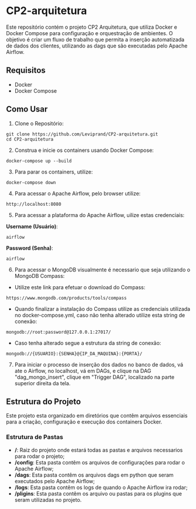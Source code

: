 # CP2-arquitetura
Este repositório contém o projeto CP2 Arquitetura, que utiliza Docker e Docker Compose para configuração e orquestração de ambientes. O objetivo é criar um fluxo de trabalho que permita a inserção automatizada de dados dos clientes, utilizando as dags que são executadas pelo Apache Airflow.

## Requisitos
* Docker
* Docker Compose

## Como Usar
1. Clone o Repositório:

```
git clone https://github.com/Leviprand/CP2-arquitetura.git
cd CP2-arquitetura
```

2. Construa e inicie os containers usando Docker Compose:

```
docker-compose up --build
```

3. Para parar os containers, utilize:

```
docker-compose down
```

4. Para acessar o Apache Airflow, pelo browser utilize:

```
http://localhost:8080
```

5. Para acessar a plataforma do Apache Airflow, uilize estas credenciais:

__Username (Usuário)__:


```
airflow
```

__Password (Senha)__:

```
airflow
```

6. Para acessar o MongoDB visualmente é necessario que seja utilizando o MongoDB Compass:

- Utilize este link para efetuar o download do Compass:

```
https://www.mongodb.com/products/tools/compass
```
- Quando finalizar a instalação do Compass utilize as credenciais utilizada no docker-compose.yml, caso não tenha alterado utilize  esta string de conexão:

```
mongodb://root:password@127.0.0.1:27017/
```

- Caso tenha alterado segue a estrutura da string de conexão:

```
mongodb://{USUARIO}:{SENHA}@{IP_DA_MAQUINA}:{PORTA}/
```

7. Para iniciar o processo de inserção dos dados no banco de dados, vá ate o Airflow, no localhost, vá em DAGs, e clique na DAG "dag_mongo_insert", clique em "Trigger DAG", localizado na parte superior direita da tela.


## Estrutura do Projeto

Este projeto esta organizado em diretórios que contêm arquivos essenciais para a criação, configuração e execução dos containers Docker.

### Estrutura de Pastas

* __/__: Raiz do projeto onde estará todas as pastas e arquivos necessarios para rodar o projeto;
* __/config__: Esta pasta contêm os arquivos de configurações para rodar o Apache Airflow;
* __/dags__: Esta pasta contêm os arquivos dags em python que seram executados pelo Apache Airflow;
* __/logs__: Esta pasta contêm os logs de quando o Apache Airflow ira rodar;
* __/pligins__: Esta pasta contêm os arquivo ou pastas para os plugins que seram utilizadas no projeto.


